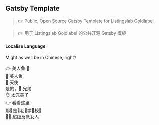 ## Gatsby Template

> 👉 Public, Open Source Gatsby Template for Listingslab Goldlabel

> 👉 用于 Listingslab Goldlabel 的公共开源 Gatsby 模板

#### Localise Language

Might as well be in Chinese, right?

👉 美人鱼 🧜  
🧜 美人鱼   
👼 天使  
是的，🤙 兄弟  
👌 太完美了  
👉 看看这里  
那🤟是🤟老🤟学🤟校🤟  
🦹‍♀️ 超级反派女人